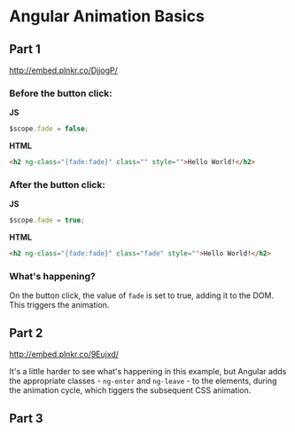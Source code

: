 # Angular Animation Basics

## Part 1

http://embed.plnkr.co/DjjogP/

### Before the button click:

**JS**

```javascript
$scope.fade = false;
```

**HTML**

```html
<h2 ng-class="{fade:fade}" class="" style="">Hello World!</h2>
```

### After the button click:

**JS**

```javascript
$scope.fade = true;
````

**HTML**

```html
<h2 ng-class="{fade:fade}" class="fade" style="">Hello World!</h2>
```

### What's happening?

On the button click, the value of `fade` is set to true, adding it to the DOM. This triggers the animation.

## Part 2

http://embed.plnkr.co/9Eujxd/

It's a little harder to see what's happening in this example, but Angular adds the appropriate classes - `ng-enter` and `ng-leave` - to the elements, during the animation cycle, which tiggers the subsequent CSS animation.

## Part 3


